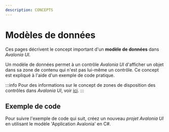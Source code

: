```yaml
---
description: CONCEPTS
---
```


# Modèles de données

Ces pages décrivent le concept important d'un **modèle de données** dans _Avalonia UI_.

Un modèle de données permet à un contrôle _Avalonia UI_ d'afficher un objet dans sa zone de contenu qui n'est pas lui-même un contrôle. Ce concept est expliqué à l'aide d'un exemple de code pratique.

:::info
Pour des informations sur le concept de zones de disposition des contrôles dans _Avalonia UI_, voir [ici](../layout/layout-zones).
:::

## Exemple de code

Pour suivre l'exemple de code qui suit, créez un nouveau _projet Avalonia UI_ en utilisant le modèle 'Application Avalonia' en C#.

